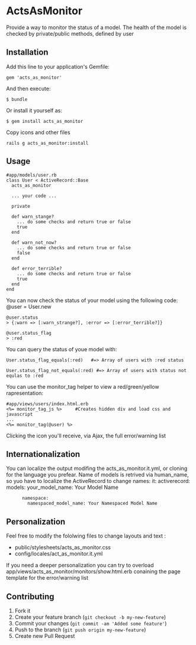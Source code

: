 # ActsAsMonitor

Provide a way to monitor the status of a model.
The health of the model is checked by private/public methods, defined by user

## Installation

Add this line to your application's Gemfile:

    gem 'acts_as_monitor'

And then execute:

    $ bundle

Or install it yourself as:

    $ gem install acts_as_monitor
    
Copy icons and other files

    rails g acts_as_monitor:install

## Usage
    #app/models/user.rb
    class User < ActiveRecord::Base
      acts_as_monitor
    
      ... your code ...
    
      private
    
      def warn_stange?
        ... do some checks and return true or false
        true
      end
    
      def warn_not_now?
        ... do some checks and return true or false
        false
      end
    
      def error_terrible?
        ... do some checks and return true or false
        true
      end
    end

You can now check the status of your model using the following code:
    @user = User.new
    
    @user.status
    > {:warn => [:warn_strange?], :error => [:error_terrible?]}
    
    @user.status_flag
    > :red
    
You can query the status of youe model with:

    User.status_flag_equals(:red)   #=> Array of users with :red status
    
    User.status_flag_not_equals(:red) #=> Array of users with status not equlas to :red

You can use the monitor_tag helper to view a red/green/yellow rapresentation:

    #app/views/users/index.html.erb
    <%= monitor_tag_js %>     #Creates hidden div and load css and javascript
    ...
    <%= monitor_tag(@user) %>

Clicking the icon you'll receive, via Ajax, the full error/warning list

## Internationalization
You can localize the output modifing the acts_as_monitor.it.yml, or cloning for the language you prefear.
Name of models is retrived via human_name, so yuo have to localize the ActiveRecord to change names:
    it:
      activerecord:
        models:
          your_model_name: Your Model Name
          
          namespace:
            namespaced_model_name: Your Namespaced Model Name

## Personalization
Feel free to modify the fololwing files to change layouts and text :
- public/stylesheets/acts_as_monitor.css
- config/locales/act_as_monitor.it.yml

If you need a deeper personalization you can try to overload app/views/acts_as_monitor/monitors/show.html.erb
conaining the page template for the error/warning list

## Contributing

1. Fork it
2. Create your feature branch (`git checkout -b my-new-feature`)
3. Commit your changes (`git commit -am 'Added some feature'`)
4. Push to the branch (`git push origin my-new-feature`)
5. Create new Pull Request
